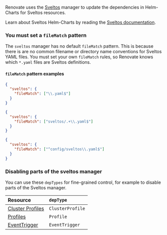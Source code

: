 Renovate uses the [Sveltos](https://projectsveltos.github.io/sveltos/) manager to update the dependencies in Helm-Charts for Sveltos resources.

Learn about Sveltos Helm-Charts by reading the [Sveltos documentation](https://projectsveltos.github.io/sveltos/addons/helm_charts/).

### You must set a `fileMatch` pattern

The `sveltos` manager has no default `fileMatch` pattern.
This is because there is are no common filename or directory name conventions for Sveltos YAML files.
You must set your own `fileMatch` rules, so Renovate knows which `*.yaml` files are Sveltos definitions.

#### `fileMatch` pattern examples

```json title="If most .yaml files in your repository are for Sveltos"
{
  "sveltos": {
    "fileMatch": ["\\.yaml$"]
  }
}
```

```json title="Sveltos YAML files are in a sveltos/ directory"
{
  "sveltos": {
    "fileMatch": ["sveltos/.+\\.yaml$"]
  }
}
```

```json title="One Sveltos file in a directory"
{
  "sveltos": {
    "fileMatch": ["^config/sveltos\\.yaml$"]
  }
}
```

### Disabling parts of the sveltos manager

You can use these `depTypes` for fine-grained control, for example to disable parts of the Sveltos manager.

| Resource                                                                                | `depType`        |
| :-------------------------------------------------------------------------------------- | :--------------- |
| [Cluster Profiles](https://projectsveltos.github.io/sveltos/addons/clusterprofile/)     | `ClusterProfile` |
| [Profiles](https://projectsveltos.github.io/sveltos/addons/profile/)                    | `Profile`        |
| [EventTrigger](https://projectsveltos.github.io/sveltos/events/addon_event_deployment/#eventtrigger) | `EventTrigger`   |

